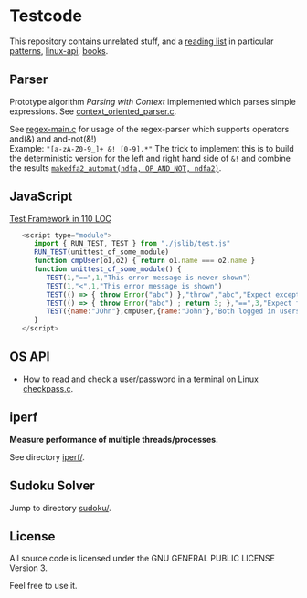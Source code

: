 Testcode
========

This repository contains unrelated stuff, and a [reading list](reading-list) in particular [patterns](reading-list/patterns.md), [linux-api](reading-list/linux-api.md), [books](reading-list/books.md).

Parser
------
Prototype algorithm _Parsing with Context_ implemented
which parses simple expressions.
See [context_oriented_parser.c](parser/context_oriented_parser.c).

See [regex-main.c](parser/automat/main.c) for usage of the regex-parser which supports operators and(&) and and-not(&!)
<br> Example: `"[a-zA-Z0-9_]+ &! [0-9].*"` The trick to implement this
is to build the deterministic version for the left and right hand side of `&!` and combine the results
[`makedfa2_automat(ndfa, OP_AND_NOT, ndfa2)`](parser/automat/automat.c#L2913).

JavaScript 
----------
[Test Framework in 110 LOC](https://github.com/je-so/testcode/blob/master/javascript/test.js)
```javascript
   <script type="module">
      import { RUN_TEST, TEST } from "./jslib/test.js"
      RUN_TEST(unittest_of_some_module)
      function cmpUser(o1,o2) { return o1.name === o2.name }
      function unittest_of_some_module() {
         TEST(1,"==",1,"This error message is never shown")
         TEST(1,"<",1,"This error message is shown")
         TEST(() => { throw Error("abc") },"throw","abc","Expect exception with message abc")
         TEST(() => { throw Error("abc") ; return 3; },"==",3,"Expect function returning 3")
         TEST({name:"JOhn"},cmpUser,{name:"John"},"Both logged in users must be equal")
      }
   </script>
```

OS API
-------------
* How to read and check a user/password in a terminal on Linux [checkpass.c](checkpass.c).

iperf
-----
**Measure performance of multiple threads/processes.**

See directory [iperf/](iperf/).

Sudoku Solver
-------------
Jump to directory [sudoku/](old-projects/sudoku).


License
-------

All source code is licensed under the GNU GENERAL PUBLIC LICENSE Version 3.

Feel free to use it.
